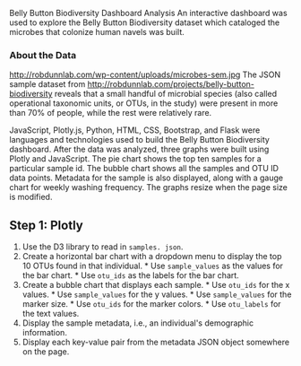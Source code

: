 Belly Button Biodiversity Dashboard Analysis
An interactive dashboard was used to explore the Belly Button Biodiversity dataset which cataloged the microbes that colonize human navels was built. 

### About the Data
http://robdunnlab.com/wp-content/uploads/microbes-sem.jpg
The JSON sample dataset from http://robdunnlab.com/projects/belly-button-biodiversity reveals that a small handful of microbial species (also called operational taxonomic units, or OTUs, in the study) were present in more than 70% of people, while the rest were relatively rare.

JavaScript, Plotly.js, Python, HTML, CSS, Bootstrap, and Flask were languages and technologies used to build the Belly Button Biodiversity dashboard. After the data was analyzed, three graphs were built using Plotly and JavaScript. The pie chart shows the top ten samples for a particular sample id. The bubble chart shows all the samples and OTU ID data points. Metadata for the sample is also displayed, along with a gauge chart for weekly washing frequency. The graphs resize when the page size is modified.

## Step 1: Plotly

1. Use the D3 library to read in `samples. json`.
2. Create a horizontal bar chart with a dropdown menu to display the top 10 OTUs found in that individual.
        * Use `sample_values` as the values for the bar chart.
        * Use `otu_ids` as the labels for the bar chart.
3. Create a bubble chart that displays each sample.
        * Use `otu_ids` for the x values.
        * Use `sample_values` for the y values.
        * Use `sample_values` for the marker size.
        * Use `otu_ids` for the marker colors.
        * Use `otu_labels` for the text values.
4. Display the sample metadata, i.e., an individual's demographic information.
5. Display each key-value pair from the metadata JSON object somewhere on the page.
